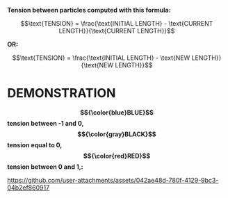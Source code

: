 **Tension between particles computed with this formula:**
```math
\text{TENSION} = \frac{\text{INITIAL LENGTH} - \text{CURRENT LENGTH}}{\text{CURRENT LENGTH}}
```
**OR:**
```math
\text{TENSION} = \frac{\text{INITIAL LENGTH} - \text{NEW LENGTH}}{\text{NEW LENGTH}}
```
# DEMONSTRATION
**$${\color{blue}BLUE}$$ tension between -1 and 0, $${\color{gray}BLACK}$$ tension equal to 0, $${\color{red}RED}$$ tension between 0 and 1,:**

https://github.com/user-attachments/assets/042ae48d-780f-4129-9bc3-04b2ef860917

